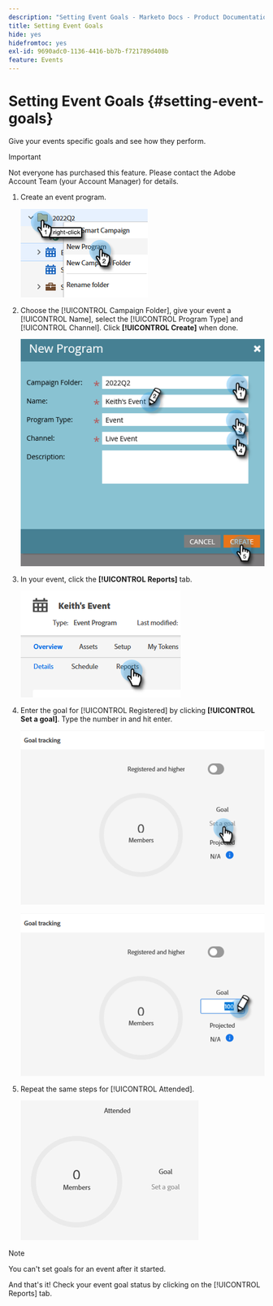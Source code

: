 ```yaml
---
description: "Setting Event Goals - Marketo Docs - Product Documentation"
title: Setting Event Goals
hide: yes
hidefromtoc: yes
exl-id: 9690adc0-1136-4416-bb7b-f721789d408b
feature: Events
---
```

# Setting Event Goals {#setting-event-goals}

Give your events specific goals and see how they perform.

>[!IMPORTANT]
>
>Not everyone has purchased this feature. Please contact the Adobe Account Team (your Account Manager) for details.

1. Create an event program.

   ![](assets/setting-event-goals-1.png)

1. Choose the [!UICONTROL Campaign Folder], give your event a [!UICONTROL Name], select the [!UICONTROL Program Type] and [!UICONTROL Channel]. Click **[!UICONTROL Create]** when done.

   ![](assets/setting-event-goals-2.png)

1. In your event, click the **[!UICONTROL Reports]** tab.

   ![](assets/setting-event-goals-3.png)

1. Enter the goal for [!UICONTROL Registered] by clicking **[!UICONTROL Set a goal]**. Type the number in and hit enter.

   ![](assets/setting-event-goals-4.png)

   ![](assets/setting-event-goals-5.png)

1. Repeat the same steps for [!UICONTROL Attended].

   ![](assets/setting-event-goals-6.png)

>[!NOTE]
>
>You can't set goals for an event after it started.

And that's it! Check your event goal status by clicking on the [!UICONTROL Reports] tab.
